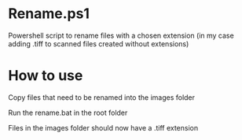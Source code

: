 # Rename.ps1
Powershell script to rename files with a chosen extension (in my case adding .tiff to scanned files created without extensions)

# How to use
Copy files that need to be renamed into the images folder

Run the rename.bat in the root folder

Files in the images folder should now have a .tiff extension
